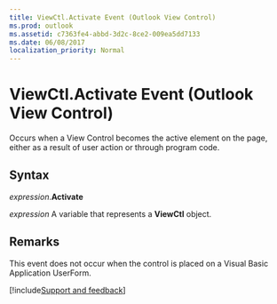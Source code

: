 ```yaml
---
title: ViewCtl.Activate Event (Outlook View Control)
ms.prod: outlook
ms.assetid: c7363fe4-abbd-3d2c-8ce2-009ea5dd7133
ms.date: 06/08/2017
localization_priority: Normal
---
```



# ViewCtl.Activate Event (Outlook View Control)

Occurs when a View Control becomes the active element on the page, either as a result of user action or through program code.


## Syntax

_expression_.**Activate**

_expression_ A variable that represents a **ViewCtl** object.


## Remarks

This event does not occur when the control is placed on a Visual Basic Application UserForm.

[!include[Support and feedback](~/includes/feedback-boilerplate.md)]